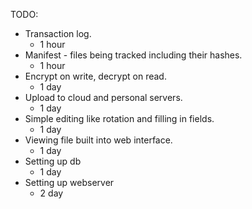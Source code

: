 TODO:
- Transaction log.
  * 1 hour
- Manifest - files being tracked including their hashes.
  * 1 hour
- Encrypt on write, decrypt on read.
  * 1 day
- Upload to cloud and personal servers.
  * 1 day
- Simple editing like rotation and filling in fields.
  * 1 day
- Viewing file built into web interface.
  * 1 day
- Setting up db
  * 1 day
- Setting up webserver
  * 2 day

